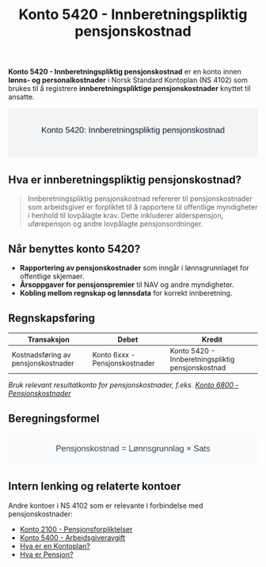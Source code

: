 ﻿---
title: "Konto 5420 - Innberetningspliktig pensjonskostnad"
seoTitle: "Konto 5420 | Innberetningspliktig pensjonskostnad | Kontoplan"
description: "Konto 5420 i Norsk Standard Kontoplan brukes til å registrere innberetningspliktige pensjonskostnader som skal rapporteres til myndighetene. Dekker regler, beregning og bokføring."
summary: "Hva Konto 5420 omfatter, når den brukes og hvordan innberetningspliktige pensjonskostnader bokføres."
---

**Konto 5420 - Innberetningspliktig pensjonskostnad** er en konto innen **lønns- og personalkostnader** i Norsk Standard Kontoplan (NS 4102) som brukes til å registrere **innberetningspliktige pensjonskostnader** knyttet til ansatte.

![Illustrasjon av konto 5420 innberetningspliktig pensjonskostnad](5420-innberetningspliktig-pensjonskostnad-image.svg)

## Hva er innberetningspliktig pensjonskostnad?

> Innberetningspliktig pensjonskostnad refererer til pensjonskostnader som arbeidsgiver er forpliktet til å rapportere til offentlige myndigheter i henhold til lovpålagte krav. Dette inkluderer alderspensjon, uførepensjon og andre lovpålagte pensjonsordninger.

## Når benyttes konto 5420?

* **Rapportering av pensjonskostnader** som inngår i lønnsgrunnlaget for offentlige skjemaer.
* **Årsoppgaver for pensjonspremier** til NAV og andre myndigheter.
* **Kobling mellom regnskap og lønnsdata** for korrekt innberetning.

## Regnskapsføring

| Transaksjon                         | Debet                          | Kredit                                              |
|-------------------------------------|--------------------------------|-----------------------------------------------------|
| Kostnadsføring av pensjonskostnader | Konto 6xxx - Pensjonskostnader | Konto 5420 - Innberetningspliktig pensjonskostnad   |

_*Bruk relevant resultatkonto for pensjonskostnader, f.eks. [Konto 6800 - Pensjonskostnader](/blogs/kontoplan/6800-pensjonskostnader "Konto 6800 - Pensjonskostnader: Pensjonskostnader i Norsk Kontoplan")*_ 

## Beregningsformel

![Formel for beregning av innberetningspliktig pensjonskostnad](5420-formel-innberetningspliktig-pensjonskostnad.svg)

## Intern lenking og relaterte kontoer

Andre kontoer i NS 4102 som er relevante i forbindelse med pensjonskostnader:

* [Konto 2100 - Pensjonsforpliktelser](/blogs/kontoplan/2100-pensjonsforpliktelser "Konto 2100 - Pensjonsforpliktelser")
* [Konto 5400 - Arbeidsgiveravgift](/blogs/kontoplan/5400-arbeidsgiveravgift "Konto 5400 - Arbeidsgiveravgift")
* [Hva er en Kontoplan?](/blogs/regnskap/hva-er-kontoplan "Hva er en Kontoplan? Komplett Guide til Kontoplaner i Norsk Regnskap")
* [Hva er Pensjon?](/blogs/regnskap/hva-er-pensjon "Hva er Pensjon? Komplett Guide til Norsk Pensjonssystem")






